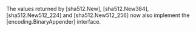 The values returned by [sha512.New], [sha512.New384], [sha512.New512_224] and [sha512.New512_256] now also implement the [encoding.BinaryAppender] interface.
